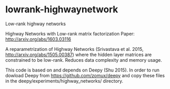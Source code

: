 # lowrank-highwaynetwork
Low-rank highway networks

Highway Networks with Low-rank matrix factorization
Paper: http://arxiv.org/abs/1603.03116

A reparametrization of Highway Networks (Srivastava et al. 2015, http://arxiv.org/abs/1505.00387) where the hidden layer matrices are constrained to be low-rank. Reduces data complexity and memory usage.

This code is based on and depends on Deepy (Shu 2015). In order to run dowload Deepy from https://github.com/zomux/deepy and copy these files in the deepy/experiments/highway_networks/ directory.

